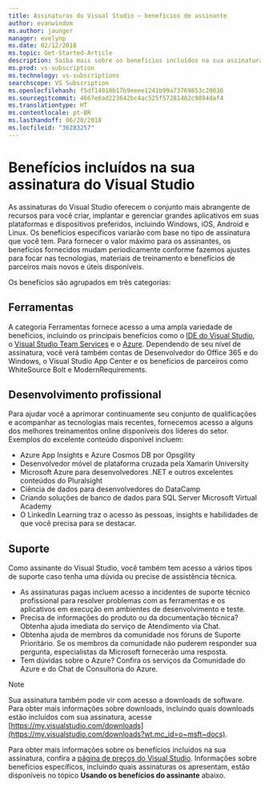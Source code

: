 ```yaml
---
title: Assinaturas do Visual Studio – benefícios de assinante
author: evanwindom
ms.author: jaunger
manager: evelynp
ms.date: 02/12/2018
ms.topic: Get-Started-Article
description: Saiba mais sobre os benefícios incluídos na sua assinatura do Visual Studio
ms.prod: vs-subscription
ms.technology: vs-subscriptions
searchscope: VS Subscription
ms.openlocfilehash: f5df14010b17b9eeee1241b99a73769853c20036
ms.sourcegitcommit: 4667e6ad223642bc4ac525f57281482c9894daf4
ms.translationtype: HT
ms.contentlocale: pt-BR
ms.lasthandoff: 06/20/2018
ms.locfileid: "36283257"
---
```

# <a name="benefits-included-in-your-visual-studio-subscription"></a>Benefícios incluídos na sua assinatura do Visual Studio

As assinaturas do Visual Studio oferecem o conjunto mais abrangente de recursos para você criar, implantar e gerenciar grandes aplicativos em suas plataformas e dispositivos preferidos, incluindo Windows, iOS, Android e Linux.  Os benefícios específicos variarão com base no tipo de assinatura que você tem.  Para fornecer o valor máximo para os assinantes, os benefícios fornecidos mudam periodicamente conforme fazemos ajustes para focar nas tecnologias, materiais de treinamento e benefícios de parceiros mais novos e úteis disponíveis.

Os benefícios são agrupados em três categorias:

## <a name="tools"></a>Ferramentas
A categoria Ferramentas fornece acesso a uma ampla variedade de benefícios, incluindo os principais benefícios como o [IDE do Visual Studio](vs-ide-benefit.md), o [Visual Studio Team Services](vs-vsts.md) e o [Azure](vs-azure.md).  Dependendo de seu nível de assinatura, você verá também contas de Desenvolvedor do Office 365 e do Windows, o Visual Studio App Center e os benefícios de parceiros como WhiteSource Bolt e ModernRequirements.

## <a name="professional-development"></a>Desenvolvimento profissional
Para ajudar você a aprimorar continuamente seu conjunto de qualificações e acompanhar as tecnologias mais recentes, fornecemos acesso a alguns dos melhores treinamentos online disponíveis dos líderes do setor. Exemplos do excelente conteúdo disponível incluem:
- Azure App Insights e Azure Cosmos DB por Opsgility
- Desenvolvedor móvel de plataforma cruzada pela Xamarin University
- Microsoft Azure para desenvolvedores .NET e outros excelentes conteúdos do Pluralsight
- Ciência de dados para desenvolvedores do DataCamp
- Criando soluções de banco de dados para SQL Server Microsoft Virtual Academy
- O LinkedIn Learning traz o acesso às pessoas, insights e habilidades de que você precisa para se destacar.

## <a name="support"></a>Suporte
Como assinante do Visual Studio, você também tem acesso a vários tipos de suporte caso tenha uma dúvida ou precise de assistência técnica.
- As assinaturas pagas incluem acesso a incidentes de suporte técnico profissional para resolver problemas com as ferramentas e os aplicativos em execução em ambientes de desenvolvimento e teste.
- Precisa de informações do produto ou da documentação técnica?  Obtenha ajuda imediata do serviço de Atendimento via Chat.
- Obtenha ajuda de membros da comunidade nos fóruns de Suporte Prioritário.  Se os membros da comunidade não puderem responder sua pergunta, especialistas da Microsoft fornecerão uma resposta.
- Tem dúvidas sobre o Azure?  Confira os serviços da Comunidade do Azure e do Chat de Consultoria do Azure.

> [!NOTE]
> Sua assinatura também pode vir com acesso a downloads de software.  Para obter mais informações sobre downloads, incluindo quais downloads estão incluídos com sua assinatura, acesse [https://my.visualstudio.com/downloads](https://my.visualstudio.com/downloads?wt.mc_id=o~msft~docs).

Para obter mais informações sobre os benefícios incluídos na sua assinatura, confira a [página de preços do Visual Studio](https://visualstudio.microsoft.com/vs/pricing/).  Informações sobre benefícios específicos, incluindo quais assinaturas os apresentam, estão disponíveis no tópico **Usando os benefícios do assinante** abaixo.

